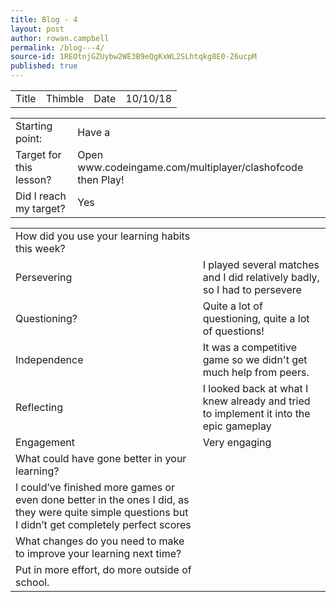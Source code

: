 ```yaml
---
title: Blog - 4
layout: post
author: rowan.campbell
permalink: /blog---4/
source-id: 1REOtnjGZUybw2WE3B9eQgKxWL2SLhtqkg8E0-Z6ucpM
published: true
---
```

<table>
  <tr>
    <td>Title</td>
    <td>Thimble</td>
    <td>Date</td>
    <td>10/10/18</td>
  </tr>
</table>


<table>
  <tr>
    <td>Starting point:</td>
    <td>Have a </td>
  </tr>
  <tr>
    <td>Target for this lesson?</td>
    <td>Open www.codeingame.com/multiplayer/clashofcode then Play!</td>
  </tr>
  <tr>
    <td>Did I reach my target? </td>
    <td>Yes</td>
  </tr>
</table>


<table>
  <tr>
    <td>How did you use your learning habits this week?</td>
    <td></td>
  </tr>
  <tr>
    <td>Persevering</td>
    <td>I played several matches and I did relatively badly, so I had to persevere</td>
  </tr>
  <tr>
    <td>Questioning?</td>
    <td>Quite a lot of questioning, quite a lot of questions!</td>
  </tr>
  <tr>
    <td>Independence</td>
    <td>It was a competitive game so we didn't get much help from peers.</td>
  </tr>
  <tr>
    <td>Reflecting</td>
    <td>I looked back at what I knew already and tried to implement it into the epic gameplay</td>
  </tr>
  <tr>
    <td>Engagement</td>
    <td>Very engaging</td>
  </tr>
  <tr>
    <td>What could have gone better in your learning?</td>
    <td></td>
  </tr>
  <tr>
    <td>I could’ve finished more games or even done better in the ones I did, as they were quite simple questions but I didn’t get completely perfect scores</td>
    <td></td>
  </tr>
  <tr>
    <td>What changes do you need to make to improve your learning next time?</td>
    <td></td>
  </tr>
  <tr>
    <td>Put in more effort, do more outside of school.</td>
    <td></td>
  </tr>
</table>



